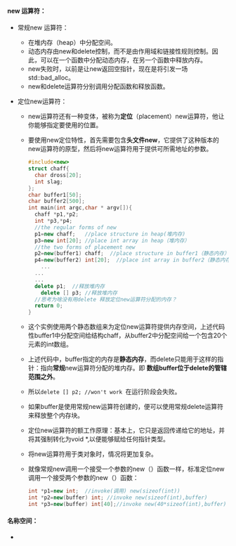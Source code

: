 #### new 运算符：

- 常规new 运算符：

  	- 在堆内存（heap）中分配空间。
  	- 动态内存由new和delete控制，而不是由作用域和链接性规则控制。因此，可以在一个函数中分配动态内存，在另一个函数中释放内存。
  	- new失败时，以前是让new返回空指针，现在是将引发一场std::bad_alloc。
  	- new和delete运算符分别调用分配函数和释放函数。

- 定位new运算符：

  - new运算符还有一种变体，被称为**定位**（placement）new运算符，他让你能够指定要使用的位置。

  - 要使用new定位特性，首先需要包含**头文件new**，它提供了这种版本的new运算符的原型，然后将new运算符用于提供可所需地址的参数。

    ```c++
    #include<new>
    struct chaff{
      char dross[20];
      int slag;
    };
    char buffer1[50];
    char buffer2[500];
    int main(int argc,char * argv[]){
      chaff *p1,*p2;
      int *p3,*p4;
      //the regular forms of new 
      p1=new chaff;   //place structure in heap(堆内存)
      p3=new int[20]; //place int array in heap（堆内存）
      //the two forms of placement new
      p2=new(buffer1) chaff;  //place structure in buffer1（静态内存）
      p4=new(buffer2) int[20];  //place int array in buffer2（静态内存）
     	...
      ...
      ...
      delete p1;  //释放堆内存
     	delete [] p3; //释放堆内存
      //思考为啥没有用delete 释放定位new运算符分配的内存？
      return 0;
    }
    ```

  - 这个实例使用两个静态数组来为定位new运算符提供内存空间，上述代码性buffer1中分配空间给结构chaff，从buffer2中分配空间给一个包含20个元素的int数组。

  - 上述代码中，buffer指定的内存是**静态内存**，而delete只能用于这样的指针：指向**常规**new运算符分配的堆内存。即 **数组buffer位于delete的管辖范围之外**。

  - 所以```delete [] p2; //won't work ```在运行阶段会失败。

  - 如果buffer是使用常规new运算符创建的，便可以使用常规delete运算符来释放整个内存块。

  - 定位new运算符的额工作原理：基本上，它只是返回传递给它的地址，并将其强制转化为void *,以便能够赋给任何指针类型。

  - 将new运算符用于类对象时，情况将更加复杂。

  - 就像常规new调用一个接受一个参数的new（）函数一样，标准定位new调用一个接受两个参数的new（）函数：

    ```c++
    int *p1=new int;  //invoke(调用) new(sizeof(int))
    int *p2=new(buffer) int; //invoke new(sizeof(int),buffer)
    int *p3=new(buffer) int[40];//invoke new(40*sizeof(int),buffer)
    ```

#### 名称空间：

- 


